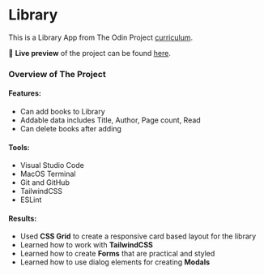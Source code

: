 # Library
  This is a Library App from The Odin Project [curriculum](https://www.theodinproject.com/lessons/node-path-javascript-library).

🔗 **Live preview** of the project can be found [here](https://jamlambcode.github.io/Library/build/).

### Overview of The Project
#### **Features:**
* Can add books to Library
* Addable data includes Title, Author, Page count, Read
* Can delete books after adding

#### **Tools:**
* Visual Studio Code
* MacOS Terminal
* Git and GitHub
* TailwindCSS
* ESLint

#### **Results:**
* Used **CSS Grid** to create a responsive card based layout for the library
* Learned how to work with **TailwindCSS**
* Learned how to create **Forms** that are practical and styled
* Learned how to use dialog elements for creating **Modals**